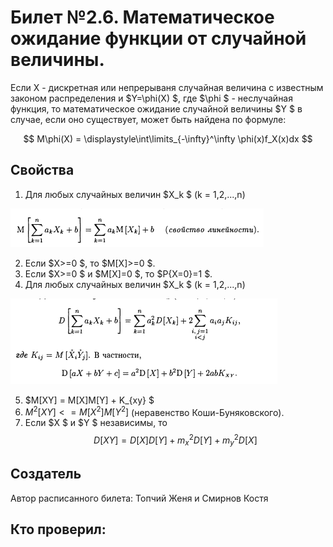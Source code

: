 # Билет №2.6. Математическое ожидание функции от случайной величины.

Если X - дискретная или непрерываня случайная величина с известным законом распределения и  $Y=\phi(X) $, где  $\phi $ - неслучайная функция, то математическое ожидание случайной величины  $Y $ в случае, если оно существует, может быть найдена по формуле: 

$$ M\phi(X) = \displaystyle\int\limits_{-\infty}^\infty \phi(x)f_X(x)dx $$

## Cвойства

1. Для любых случайных величин  $X_k $ (k = 1,2,...,n)

![](./images/1.png)  

2. Если  $X>=0 $, то  $M[X]>=0 $.  
3. Если  $X>=0 $ и  $M[X]=0 $, то  $P{X=0}=1 $.  
4. Для любых случайных величин  $X_k $ (k = 1,2,...,n)

![](./images/2.png)  

5. $M[XY] = M[X]M[Y] + K_{xy} $  
6. $M^2[XY] <= M[X^2]M[Y^2]$ (неравенство Коши-Буняковского).  
7. Если  $X $ и  $Y $ независимы, то  
 $$ D[XY] = D[X]D[Y] + m^2_xD[Y] + m^2_yD[X]$$




## Создатель

Автор расписанного билета: Топчий Женя и Смирнов Костя

Кто проверил:
-
